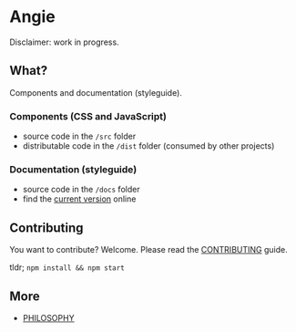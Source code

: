 # Angie

Disclaimer: work in progress.

## What?

Components and documentation (styleguide).

### Components (CSS and JavaScript)

- source code in the `/src` folder
- distributable code in the `/dist` folder (consumed by other projects)

### Documentation (styleguide)

- source code in the `/docs` folder
- find the [current version](https://digitalservicebund.github.io/angie/) online

## Contributing

You want to contribute? Welcome. Please read the [CONTRIBUTING](CONTRIBUTING.md) guide.

tldr; `npm install && npm start`

## More

- [PHILOSOPHY](PHILOSOPHY.md)

